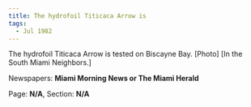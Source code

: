```yaml
---  
title: The hydrofoil Titicaca Arrow is  
tags:  
  - Jul 1982  
---  
```

  
The hydrofoil Titicaca Arrow is tested on Biscayne Bay. [Photo] [In the South Miami Neighbors.]  
  
Newspapers: **Miami Morning News or The Miami Herald**  
  
Page: **N/A**, Section: **N/A** 

